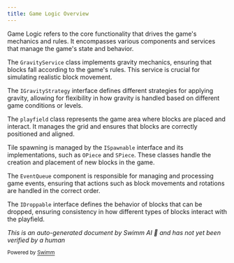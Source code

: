```yaml
---
title: Game Logic Overview
---
```

Game Logic refers to the core functionality that drives the game's mechanics and rules. It encompasses various components and services that manage the game's state and behavior.

The <SwmToken path="unity/four-block/Assets/game/logic/Gravity.cs" pos="6:5:5" line-data="    public class GravityService : IUpdatable, IGravityService">`GravityService`</SwmToken> class implements gravity mechanics, ensuring that blocks fall according to the game's rules. This service is crucial for simulating realistic block movement.

The <SwmToken path="unity/four-block/Assets/game/logic/IGravityStrategy.cs" pos="5:5:5" line-data="    public interface IGravityStrategy">`IGravityStrategy`</SwmToken> interface defines different strategies for applying gravity, allowing for flexibility in how gravity is handled based on different game conditions or levels.

The <SwmToken path="unity/four-block/Assets/game/logic/playfield/PlayField.cs" pos="3:6:6" line-data="namespace game.logic.playfield">`playfield`</SwmToken> class represents the game area where blocks are placed and interact. It manages the grid and ensures that blocks are correctly positioned and aligned.

Tile spawning is managed by the <SwmToken path="unity/four-block/Assets/game/logic/tilespawner/OPiece.cs" pos="7:8:8" line-data="    public class OPiece: ISpawnable">`ISpawnable`</SwmToken> interface and its implementations, such as <SwmToken path="unity/four-block/Assets/game/logic/tilespawner/OPiece.cs" pos="7:5:5" line-data="    public class OPiece: ISpawnable">`OPiece`</SwmToken> and `SPiece`. These classes handle the creation and placement of new blocks in the game.

The `EventQueue` component is responsible for managing and processing game events, ensuring that actions such as block movements and rotations are handled in the correct order.

The <SwmToken path="unity/four-block/Assets/game/logic/IDroppable.cs" pos="5:4:4" line-data="public class IDroppable">`IDroppable`</SwmToken> interface defines the behavior of blocks that can be dropped, ensuring consistency in how different types of blocks interact with the playfield.

*This is an auto-generated document by Swimm AI 🌊 and has not yet been verified by a human*

<SwmMeta version="3.0.0" repo-id="Z2l0aHViJTNBJTNBREVNTy1ncmF2aXR5LWN1YmVzJTNBJTNBc3dpbW1pbw==" repo-name="DEMO-gravity-cubes"><sup>Powered by [Swimm](https://staging.swimm.cloud/)</sup></SwmMeta>
